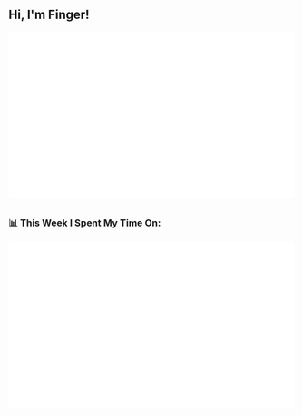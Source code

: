 <h2> Hi, I'm Finger!</h2>

<img align="right" src="https://raw.githubusercontent.com/spianmo/github-stats/master/generated/overview.svg#gh-light-mode-only">

<!-- <img align="right" height="160em" src="https://github-readme-stats-eight-theta.vercel.app/api/top-langs/?username=spianmo&layout=compact&langs_count=8&theme=algolia"/>	 -->
	
```go
package main

type Me struct {
	Name   string
	Job    string
	Code   string
	Skills string
}

func main() {
	me := &Me{
		Name:   "Finger",
		Job:    "Client-side Engineer",
		Code:   "Java, Kotlin, C#, Rust and C++ and Others",
		Skills: "Android, Security, Cross-platform client, NLP, CV, ASR ^o^",
	}
	_ = me
}
```


<h3>📊 This Week I Spent My Time On:</h3>
<img align='right' src="https://raw.githubusercontent.com/spianmo/github-stats/master/generated/languages.svg#gh-light-mode-only">

<!--START_SECTION:waka-->

```txt
Python                 6 hrs 56 mins   ██████████░░░░░░░░░░░░░░░   39.95 %
TypeScript             5 hrs 2 mins    ███████▒░░░░░░░░░░░░░░░░░   28.98 %
Kotlin                 1 hr 21 mins    ██░░░░░░░░░░░░░░░░░░░░░░░   07.85 %
Dart                   51 mins         █▒░░░░░░░░░░░░░░░░░░░░░░░   04.91 %
TOML                   37 mins         █░░░░░░░░░░░░░░░░░░░░░░░░   03.61 %
```

<!--END_SECTION:waka-->
